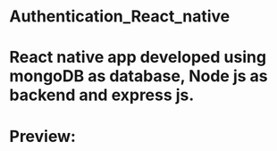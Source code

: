 # Authentication_React_native
# React native app developed using mongoDB as database, Node js as backend and express js.

# Preview:
